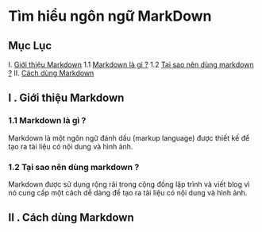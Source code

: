 # Tìm hiểu ngôn ngữ MarkDown #

## Mục Lục ##
I. [Giới thiệu Markdown](##Giới-thiệu-Mardown)
    1.1 [Markdown là gì ?](###markdown-là-gì-?)
    1.2 [Tại sao nên dùng markdown ?](###tại-sao-nên-dùng-markdown-?)
II. [Cách dùng Markdown ](##Cách-dùng-Markdown)


## I . Giới thiệu Markdown ##
### 1.1 Markdown là gì ? ###

Markdown là một ngôn ngữ đánh dấu (markup language) được thiết kế để tạo ra tài liệu có
nội dung và hình ảnh.

### 1.2 Tại sao nên dùng markdown ? ###

Markdown được sử dụng rộng rãi trong cộng đồng lập trình và viết blog vì
nó cung cấp một cách dễ dàng để tạo ra tài liệu có nội dung và hình ảnh.

## II . Cách dùng Markdown ##


